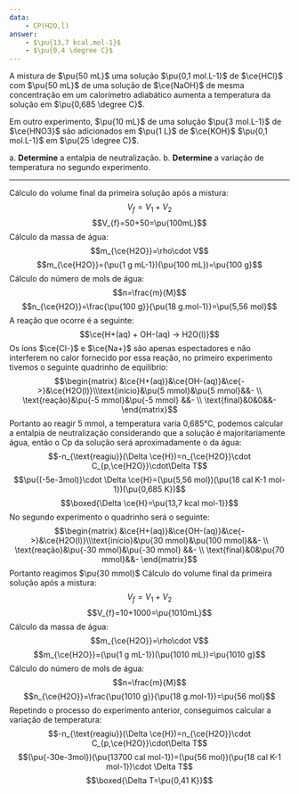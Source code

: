 ```yaml
---
data:
    - CP(H2O,l)
answer:
    - $\pu{13,7 kcal.mol-1}$
    - $\pu{0,4 \degree C}$
---
```



A mistura de $\pu{50 mL}$ uma solução $\pu{0,1 mol.L-1}$ de $\ce{HCl}$ com $\pu{50 mL}$ de uma solução de $\ce{NaOH}$ de mesma concentração em um calorímetro adiabático aumenta a temperatura da solução em $\pu{0,685 \degree C}$.

Em outro experimento, $\pu{10 mL}$ de uma solução $\pu{3 mol.L-1}$ de $\ce{HNO3}$ são adicionados em $\pu{1 L}$ de $\ce{KOH}$ $\pu{0,1 mol.L-1}$ em $\pu{25 \degree C}$.

a. **Determine** a entalpia de neutralização.
b. **Determine** a variação de temperatura no segundo experimento.

---

Cálculo do volume final da primeira solução após a mistura:
$$V_{f}=V_{1}+V_{2}$$
$$V_{f}=50+50=\pu{100mL}$$
Cálculo da massa de água:
$$m_{\ce{H2O}}=\rho\cdot V$$
$$m_{\ce{H2O}}=(\pu{1 g mL-1})(\pu{100 mL})=\pu{100 g}$$
Cálculo do número de mols de água:
$$n=\frac{m}{M}$$
$$n_{\ce{H2O}}=\frac{\pu{100 g}}{\pu{18 g.mol-1}}=\pu{5,56 mol}$$
A reação que ocorre é a seguinte:
$$\ce{H+(aq) + OH-(aq) -> H2O(l)}$$
Os íons $\ce{Cl-}$ e $\ce{Na+}$ são apenas espectadores e não interferem no calor fornecido por essa reação, no primeiro experimento tivemos o seguinte quadrinho de equilíbrio:
$$\begin{matrix} &\ce{H+(aq)}&\ce{OH-(aq)}&\ce{->}&\ce{H2O(l)}\\\text{início}&\pu{5 mmol}&\pu{5 mmol}&&- \\ \text{reação}&\pu{-5 mmol}&\pu{-5 mmol} &&- \\ \text{final}&0&0&&- \end{matrix}$$
Portanto ao reagir 5 mmol, a temperatura varia 0,685°C, podemos calcular a entalpia de neutralização considerando que a solução é majoritariamente água, então o Cp da solução será aproximadamente o da água:
$$-n_{\text{reagiu}}(\Delta \ce{H})=n_{\ce{H2O}}\cdot C_{p,\ce{H2O}}\cdot\Delta T$$
$$\pu{(-5e-3mol)}\cdot \Delta \ce{H}=(\pu{5,56 mol})(\pu{18 cal K-1 mol-1})(\pu{0,685 K})$$
$$\boxed{\Delta \ce{H}=\pu{13,7 kcal mol-1}}$$
No segundo experimento o quadrinho será o seguinte:
$$\begin{matrix} &\ce{H+(aq)}&\ce{OH-(aq)}&\ce{->}&\ce{H2O(l)}\\\text{início}&\pu{30 mmol}&\pu{100 mmol}&&- \\ \text{reação}&\pu{-30 mmol}&\pu{-30 mmol} &&- \\ \text{final}&0&\pu{70 mmol}&&- \end{matrix}$$
Portanto reagimos $\pu{30 mmol}$
Cálculo do volume final da primeira solução após a mistura:
$$V_{f}=V_{1}+V_{2}$$
$$V_{f}=10+1000=\pu{1010mL}$$
Cálculo da massa de água:
$$m_{\ce{H2O}}=\rho\cdot V$$
$$m_{\ce{H2O}}=(\pu{1 g mL-1})(\pu{1010 mL})=\pu{1010 g}$$
Cálculo do número de mols de água:
$$n=\frac{m}{M}$$
$$n_{\ce{H2O}}=\frac{\pu{1010 g}}{\pu{18 g.mol-1}}=\pu{56 mol}$$
Repetindo o processo do experimento anterior, conseguimos calcular a variação de temperatura:
$$-n_{\text{reagiu}}(\Delta \ce{H})=n_{\ce{H2O}}\cdot C_{p,\ce{H2O}}\cdot\Delta T$$
$$(\pu{-30e-3mol})(\pu{13700 cal mol-1})=(\pu{56 mol})(\pu{18 cal K-1 mol-1})\cdot \Delta T$$
$$\boxed{\Delta T=\pu{0,41 K}}$$
